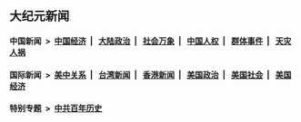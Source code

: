 ## 大纪元新闻

#### 中国新闻 &nbsp;>&nbsp; [中国经济](indexes/ncid283/README.md?07100445) &nbsp;| &nbsp; [大陆政治](indexes/ncid277/README.md?07100445) &nbsp;| &nbsp; [社会万象](indexes/ncid282/README.md?07100445) &nbsp;| &nbsp; [中国人权](indexes/ncid278/README.md?07100445) &nbsp;| &nbsp; [群体事件](indexes/ncid279/README.md?07100445) &nbsp;| &nbsp; [天灾人祸](indexes/ncid280/README.md?07100445)

#### 国际新闻 &nbsp;>&nbsp; [美中关系](indexes/nf1412576/README.md?07100445) &nbsp;| &nbsp; [台湾新闻](indexes/ncid1349361/README.md?07100445) &nbsp;| &nbsp; [香港新闻](indexes/ncid1349362/README.md?07100445) &nbsp;| &nbsp; [美国政治](indexes/ncid1078159/README.md?07100445) &nbsp;| &nbsp; [美国社会](indexes/ncid1078160/README.md?07100445) &nbsp;| &nbsp; [美国经济](indexes/ncid1078158/README.md?07100445)

#### 特别专题 &nbsp;>&nbsp; [中共百年历史](https://github.com/easy2view/epoch-special/blob/master/README.md?07100445)  
